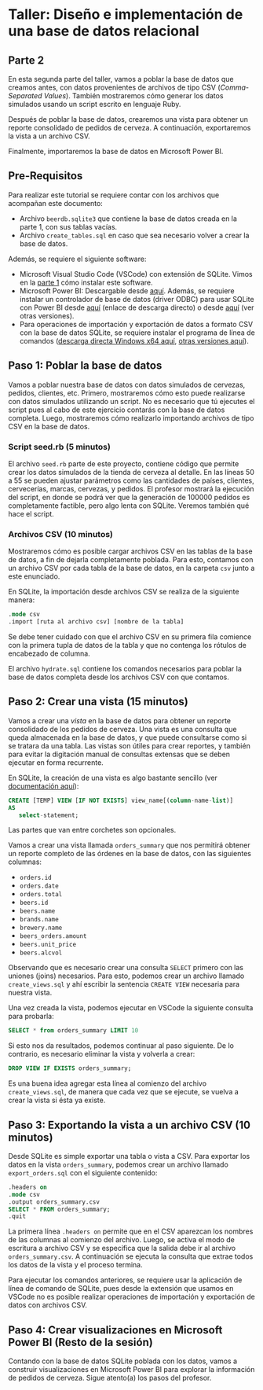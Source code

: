 # Taller: Diseño e implementación de una base de datos relacional
## Parte 2

En esta segunda parte del taller, vamos a poblar la base de datos que creamos antes, con datos provenientes de archivos de tipo CSV (_Comma-Separated Values_). También mostraremos cómo 
generar los datos simulados usando un script escrito en lenguaje Ruby.

Después de poblar la base de datos, crearemos una vista para obtener un reporte consolidado de
pedidos de cerveza. A continuación, exportaremos la vista a un archivo CSV.

Finalmente, importaremos la base de datos en Microsoft Power BI.

## Pre-Requisitos

Para realizar este tutorial se requiere contar con los archivos que acompañan este documento:

* Archivo `beerdb.sqlite3` que contiene la base de datos creada en la parte 1, con sus tablas vacías.
* Archivo `create_tables.sql` en caso que sea necesario volver a crear la base de datos.

Además, se requiere el siguiente software:

* Microsoft Visual Studio Code (VSCode) con extensión de SQLite. Vimos en la [parte 1](https://github.com/claudio-alvarez/beerdb-tutorial-p1) cómo instalar este software.
* Microsoft Power BI: Descargable desde [aquí](https://www.microsoft.com/en-us/download/details.aspx?id=58494). Además, se requiere instalar un controlador de base de datos (driver ODBC) para usar SQLite con Power BI desde [aquí](http://www.ch-werner.de/sqliteodbc/sqliteodbc_w64.exe) (enlace de descarga directo) o desde [aquí](http://www.ch-werner.de/sqliteodbc/) (ver otras versiones).
* Para operaciones de importación y exportación de datos a formato CSV con la base de datos SQLite, se requiere instalar el programa de línea de comandos ([descarga directa Windows x64 aquí](https://www.sqlite.org/2021/sqlite-tools-win32-x86-3360000.zip), [otras versiones aquí](https://www.sqlite.org/download.html)).

## Paso 1: Poblar la base de datos

Vamos a poblar nuestra base de datos con datos simulados de cervezas, pedidos, clientes, etc. Primero, mostraremos cómo esto puede realizarse con datos simulados utilizando un script. No es necesario que tú ejecutes el script pues al cabo de este ejercicio contarás con la base de datos completa. Luego, mostraremos cómo realizarlo importando archivos de tipo CSV en la base de datos.

### Script seed.rb (5 minutos)

El archivo `seed.rb` parte de este proyecto, contiene código que permite crear los datos simulados de la tienda de cerveza al detalle. En las líneas 50 a 55 se pueden ajustar parámetros como las cantidades de países, clientes, cervecerías, marcas, cervezas, y pedidos. El profesor mostrará la ejecución del script, en donde se podrá ver que la generación de 100000 pedidos es completamente factible, pero algo lenta con SQLite. Veremos también qué hace el script.

### Archivos CSV (10 minutos)

Mostraremos cómo es posible cargar archivos CSV en las tablas de la base de datos, a fin de dejarla completamente poblada. Para esto, contamos con un archivo CSV por cada tabla de la base de datos, en la carpeta `csv` junto a este enunciado.

En SQLite, la importación desde archivos CSV se realiza de la siguiente manera:

```sql
.mode csv
.import [ruta al archivo csv] [nombre de la tabla]
```

Se debe tener cuidado con que el archivo CSV en su primera fila comience con la primera tupla de datos de la tabla y que no contenga los rótulos de encabezado de columna.

El archivo `hydrate.sql` contiene los comandos necesarios para poblar la base de datos completa desde los archivos CSV con que contamos.

## Paso 2: Crear una vista (15 minutos)

Vamos a crear una _vista_ en la base de datos para obtener un reporte consolidado de los pedidos de cerveza. Una vista es una consulta que queda almacenada en la base de datos, y que puede consultarse como si se tratara da una tabla. Las vistas son útiles para crear reportes, y también para evitar la digitación manual de consultas extensas que se deben ejecutar en forma recurrente.

En SQLite, la creación de una vista es algo bastante sencillo (ver [documentación aquí](https://www.sqlite.org/lang_createview.html)):

```sql
CREATE [TEMP] VIEW [IF NOT EXISTS] view_name[(column-name-list)]
AS 
   select-statement;
```

Las partes que van entre corchetes son opcionales.

Vamos a crear una vista llamada `orders_summary` que nos permitirá obtener un reporte completo de las órdenes en la base de datos, con las siguientes columnas:

* `orders.id`
* `orders.date`
* `orders.total`
* `beers.id`
* `beers.name`
* `brands.name`
* `brewery.name`
* `beers_orders.amount`
* `beers.unit_price`
* `beers.alcvol`

Observando que es necesario crear una consulta `SELECT` primero con las uniones (joins) necesarios.
Para esto, podemos crear un archivo llamado `create_views.sql` y ahí escribir la sentencia `CREATE VIEW` necesaria para nuestra vista.

Una vez creada la vista, podemos ejecutar en VSCode la siguiente consulta para probarla:

```sql
SELECT * from orders_summary LIMIT 10
```

Si esto nos da resultados, podemos continuar al paso siguiente. De lo contrario, es necesario eliminar la vista y volverla a crear:

```SQL
DROP VIEW IF EXISTS orders_summary;
```

Es una buena idea agregar esta línea al comienzo del archivo `create_views.sql`, de manera que cada vez que se ejecute, se vuelva a crear la vista si ésta ya existe.

## Paso 3: Exportando la vista a un archivo CSV (10 minutos)

Desde SQLite es simple exportar una tabla o vista a CSV. Para exportar los datos en la vista `orders_summary`, podemos crear un archivo llamado `export_orders.sql` con el siguiente contenido:

```sql
.headers on
.mode csv
.output orders_summary.csv
SELECT * FROM orders_summary;
.quit
```

La primera línea `.headers on` permite que en el CSV aparezcan los nombres de las columnas al comienzo del archivo. Luego, se activa el modo de escritura a archivo CSV y se especifica que la salida debe ir al archivo `orders_summary.csv`. A continuación se ejecuta la consulta que extrae todos los datos de la vista y el proceso termina.

Para ejecutar los comandos anteriores, se requiere usar la aplicación de línea de comando de SQLite, pues desde la extensión que usamos en VSCode no es posible realizar operaciones de importación y exportación de datos con archivos CSV.

## Paso 4: Crear visualizaciones en Microsoft Power BI (Resto de la sesión)

Contando con la base de datos SQLite poblada con los datos, vamos a construir visualizaciones en Microsoft Power BI para explorar la información de pedidos de cerveza. Sigue atento(a) los pasos del profesor.